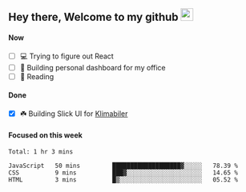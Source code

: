 ## Hey there, Welcome to my github <img src="https://media.giphy.com/media/hvRJCLFzcasrR4ia7z/giphy.gif" width="25px">

#### Now
- [ ] 💻 Trying to figure out React
- [ ] 🚀 Building personal dashboard for my office
- [ ] 📕 Reading

#### Done
- [x] ☘️ Building Slick UI for [Klimabiler](https://klimabiler.dk)
 
 #### Focused on this week
<!--START_SECTION:waka-->
```text
Total: 1 hr 3 mins

JavaScript   50 mins         ███████████████████▓░░░░░   78.39 % 
CSS          9 mins          ███▓░░░░░░░░░░░░░░░░░░░░░   14.65 % 
HTML         3 mins          █▒░░░░░░░░░░░░░░░░░░░░░░░   05.52 % 
```
<!--END_SECTION:waka-->

